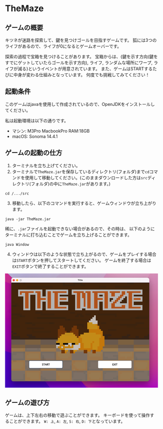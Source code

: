 # TheMaze

## ゲームの概要
キツネが迷路を探索して、鍵を見つけゴールを目指すゲームです。
狐には3つのライフがあるので、ライフが0になるとゲームオーバーです。

探索の過程で宝箱を見つけることがあります。
宝箱からは、{鍵を示す方向(鍵をすでにゲットしていたらゴールを示す方向), ライフ, ランダムな場所にワープ, ライフが減る}というイベントが用意されています。
また、ゲームはSTARTするたびに中身が変わる仕組みとなっています。
何度でも挑戦してみてください！

## 起動条件
このゲームはjavaを使用して作成されているので、OpenJDKをインストールしてください。

私は起動環境は以下の通りです。
* マシン: M3Pro MacbookPro RAM:18GB
* macOS: Sonoma 14.4.1


## ゲームの起動の仕方
1. ターミナルを立ち上げてください。
2. ターミナルで`TheMaze.jar`を保存しているディレクトリ(フォルダ)まで`cd`コマンドを使用して移動してください。(このままダウンロードした方は`src`ディレクトリ(フォルダ)の中に`TheMaze.jar`があります。)
```
cd /.../src
```

3. 移動したら、以下のコマンドを実行すると、ゲームウィンドウが立ち上がります。
```
java -jar TheMaze.jar
```


稀に、`.jar`ファイルを起動できない場合があるので、その時は、
以下のようにターミナルに打ち込むことでゲームを立ち上げることができます。
```
java Window
```


4. ウィンドウは以下のような状態で立ち上がるので、ゲームをプレイする場合は`START`ボタンを押してスタートしてください。
ゲームを終了する場合は`EXIT`ボタンで終了することができます。

![ゲームウィンドウ](./src_readme/start_window.png)


## ゲームの遊び方
ゲームは、上下左右の移動で遊ぶことができます。
キーボードを使って操作することができます。
`W: 上`, `A: 左`, `S: 右`, `D: 下`となっています。
